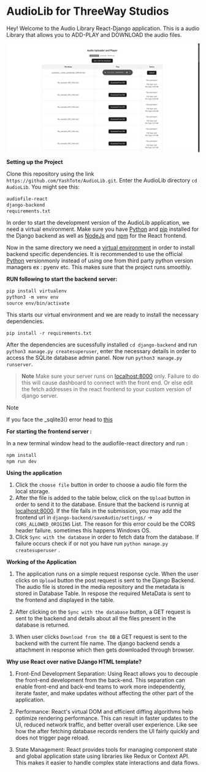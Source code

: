 
# AudioLib for ThreeWay Studios

Hey! Welcome to the Audio Library React-Django application. This is a audio Library that allows you to ADD-PLAY and DOWNLOAD the audio files.

![Screenshot of the AudioLib Screenshot](https://github.com/YashTote/AudioLib/blob/main/images/MainPage.png)
  
**Setting up the Project**

 Clone this repository using the link ` https://github.com/YashTote/AudioLib.git `. Enter the AudioLib directory `cd AudioLib`. You might see this: 
 ```
 audiofile-react 
 django-backend
 requirements.txt
 ```
 In order to start the development version of the AudioLib application, we need a virtual environment. Make sure you have [Python](https://www.python.org/downloads/) and [pip](https://pip.pypa.io/en/stable/installation/) installed for the Django backend as well as [NodeJs](https://nodejs.org/en/download/current) and [npm](https://docs.npmjs.com/downloading-and-installing-node-js-and-npm) for the React frontend. 
 
 Now in the same directory we need a [virtual environment](https://www.freecodecamp.org/news/how-to-setup-virtual-environments-in-python/) in order to install backend specific dependencies. It is recommended to use the official [Python](https://www.python.org/downloads/) versionmonly instead of using one from third party python version managers ex : pyenv etc. This makes sure that the project runs smoothly.

**RUN following to start the backend server:**
 ```
 pip install virtualenv
 python3 -m venv env
 source env/bin/activate
 ```
 This starts our virtual environment and we are ready to install the necessary dependencies.

 ```
 pip install -r requirements.txt
 ```

 After the dependencies are sucessfully installed `cd django-backend` and run `python3 manage.py createsuperuser`, enter the necessary details in order to access the SQLite database admin panel. Now run `python3 manage.py runserver`. 
 
> **Note**
> Make sure your server runs on [localhost:8000](http://localhost:8000/) only. Failure to do this will cause dashboard to connect with the front end. Or else edit the fetch addresses in the react frontend to your custom version of django server.
 
 > [!NOTE]
 > If you face the _sqlite3() error head to [this](https://www.codethebest.com/python-package-errors/modulenotfounderror-no-module-named-sqlite3-solved/)

**For starting the frontend server :**

In a new terminal window head to the audiofile-react directory and run :
```
npm install
npm run dev
```

**Using the application**

1. Click the `choose file` button in order to choose a audio file form the local storage.
2. After the file is added to the table below, click on the `Upload` button in order to send it to the database. Ensure that the backend is runnig at [localhost:8000](http://localhost:8000/admin). If the file fails in the submission, you may add the frontend url in `django-backend/saveAudio/settings/` -> `CORS_ALLOWED_ORIGINS` List. The reason for this error could be the CORS header failure. sometimes this happens Windows OS.
3. Click `Sync with the database` in order to fetch data from the database. If failure occurs check if or not you have run `python manage.py createsuperuser` .


**Working of the Application**

1. The application runs on a simple request response cycle. When the user clicks on `Upload` button the post request is sent to the Django Backend. The audio file is stored in the media repository and the metadata is stored in Database Table. In respose the required MetaData is sent to the frontend and displayed in the table.

2. After clicking on the `Sync with the database` button, a GET request is sent to the backend and details about all the files present in the database is returned.

3. When user clicks `Download from the DB` a GET request is sent to the backend with the current file name. The django backend sends a attachment in response which then gets downloaded through browser.

**Why use React over native DJango HTML template?**
1. Front-End Development Separation: Using React allows you to decouple the front-end development from the back-end. This separation can enable front-end and back-end teams to work more independently, iterate faster, and make updates without affecting the other part of the application.

2. Performance: React's virtual DOM and efficient diffing algorithms help optimize rendering performance. This can result in faster updates to the UI, reduced network traffic, and better overall user experience. Like see how the after fetching database records renders the UI fairly quickly and does not trigger page reload.

3. State Management: React provides tools for managing component state and global application state using libraries like Redux or Context API. This makes it easier to handle complex state interactions and data flows.
